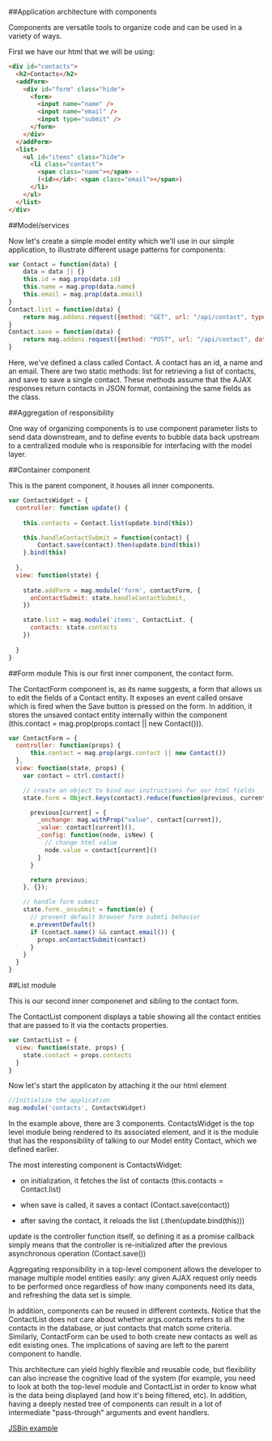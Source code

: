 ##Application architecture with components

Components are versatile tools to organize code and can be used in a variety of ways.

First we have our html that we will be using:

```html
<div id="contacts">
  <h2>Contacts</h2>
  <addForm>
    <div id="form" class="hide">
      <form>
        <input name="name" />
        <input name="email" />
        <input type="submit" />
      </form>
    </div>
  </addForm>
  <list>
    <ul id="items" class="hide">
      <li class="contact">
        <span class="name"></span> - 
        (<id></id>: <span class="email"></span>)
      </li>
    </ul>
  </list>
</div>
```

##Model/services

Now let's create a simple model entity which we'll use in our simple application, to illustrate different usage patterns for components:


```javascript
var Contact = function(data) {
    data = data || {}
    this.id = mag.prop(data.id)
    this.name = mag.prop(data.name)
    this.email = mag.prop(data.email)
}
Contact.list = function(data) {
    return mag.addons.request({method: "GET", url: "/api/contact", type: Contact})
}
Contact.save = function(data) {
    return mag.addons.request({method: "POST", url: "/api/contact", data: data})
}
```

Here, we've defined a class called Contact. A contact has an id, a name and an email. There are two static methods: list for retrieving a list of contacts, and save to save a single contact. These methods assume that the AJAX responses return contacts in JSON format, containing the same fields as the class.

##Aggregation of responsibility

One way of organizing components is to use component parameter lists to send data downstream, and to define events to bubble data back upstream to a centralized module who is responsible for interfacing with the model layer.

##Container component

This is the parent component, it houses all inner components.

```javascript
var ContactsWidget = {
  controller: function update() {
  
    this.contacts = Contact.list(update.bind(this))

    this.handleContactSubmit = function(contact) {
        Contact.save(contact).then(update.bind(this))
    }.bind(this)
    
  },
  view: function(state) {
    
    state.addForm = mag.module('form', contactForm, {
      onContactSubmit: state.handleContactSubmit,
    })

    state.list = mag.module('items', ContactList, {
      contacts: state.contacts
    })
    
  }
}
```

##Form module
This is our first inner component, the contact form.

The ContactForm component is, as its name suggests, a form that allows us to edit the fields of a Contact entity. It exposes an event called onsave which is fired when the Save button is pressed on the form. In addition, it stores the unsaved contact entity internally within the component (this.contact = mag.prop(props.contact || new Contact())).

```javascript
var ContactForm = {
  controller: function(props) {
      this.contact = mag.prop(args.contact || new Contact())
  },
  view: function(state, props) {
    var contact = ctrl.contact()

    // create an object to bind our instructions for our html fields
    state.form = Object.keys(contact).reduce(function(previous, current) {

      previous[current] = {
        _onchange: mag.withProp("value", contact[current]),
        _value: contact[current](),
        _config: function(node, isNew) {
          // change html value
          node.value = contact[current]()
        }
      }

      return previous;
    }, {});

    // handle form submit
    state.form._onsubmit = function(e) {
      // prevent default browser form submti behavior
      e.preventDefault()
      if (contact.name() && contact.email()) {
        props.onContactSubmit(contact)
      }
    }
  }
}
```
##List module

This is our second inner componenet and sibling to the contact form.

The ContactList component displays a table showing all the contact entities that are passed to it via the contacts properties.

```javascript
var ContactList = {
  view: function(state, props) {
    state.contact = props.contacts
  }
}
```

Now let's start the applicaton by attaching it the our html element

```javascript
//Initialize the application
mag.module('contacts', ContactsWidget)
```

In the example above, there are 3 components. ContactsWidget is the top level module being rendered to its associated element, and it is the module that has the responsibility of talking to our Model entity Contact, which we defined earlier.


The most interesting component is ContactsWidget:

* on initialization, it fetches the list of contacts (this.contacts = Contact.list)

* when save is called, it saves a contact (Contact.save(contact))

* after saving the contact, it reloads the list (.then(update.bind(this)))

update is the controller function itself, so defining it as a promise callback simply means that the controller is re-initialized after the previous asynchronous operation (Contact.save())

Aggregating responsibility in a top-level component allows the developer to manage multiple model entities easily: any given AJAX request only needs to be performed once regardless of how many components need its data, and refreshing the data set is simple.

In addition, components can be reused in different contexts. Notice that the ContactList does not care about whether args.contacts refers to all the contacts in the database, or just contacts that match some criteria. Similarly, ContactForm can be used to both create new contacts as well as edit existing ones. The implications of saving are left to the parent component to handle.

This architecture can yield highly flexible and reusable code, but flexibility can also increase the cognitive load of the system (for example, you need to look at both the top-level module and ContactList in order to know what is the data being displayed (and how it's being filtered, etc). In addition, having a deeply nested tree of components can result in a lot of intermediate "pass-through" arguments and event handlers.

[JSBin example](http://jsbin.com/mawayisoka/edit)
